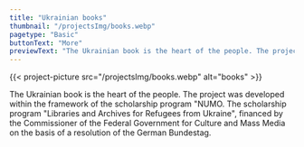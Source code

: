 ```yaml
---
title: "Ukrainian books"
thumbnail: "/projectsImg/books.webp"
pagetype: "Basic"
buttonText: "More"
previewText: "The Ukrainian book is the heart of the people. The project was developed within the framework of the NUMO scholarship program 'Libraries and archives for refugees from Ukraine'.'."
---
```


{{< project-picture src="/projectsImg/books.webp" alt="books" >}}

<div class="text-center container p-6 mx-auto">
The Ukrainian book is the heart of the people.
The project was developed within the framework of the scholarship program "NUMO. The scholarship program "Libraries and Archives for Refugees from Ukraine", financed by the Commissioner of the Federal Government for Culture and Mass Media on the basis of a resolution of the German Bundestag.
</div>